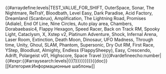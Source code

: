 {{#arraydefine:levels|TEST_VALUE_FOR_SHIFT,
OuterSpace,
Sonar,
The Nightmare,
ReTraY,
Bloodbath,
Level Easy,
Dark Paradise,
Acid Factory,
Dreamland (Scanbrux),
Amplification,
The Lightning Road,
Promises (Adiale),
End Of Line,
Nine Circles,
Auto play area,
Chambers,
Dorabaebasic4,
Flappy Hexagon,
Speed Racer,
Back on Track RM,
Spooky Light,
Cataclysm,
X,
Xstep v2,
Platinum Adventure,
Shock,
Infernal Arena,
Laser Room,
Extinction,
Death Moon,
Dinosaur,
UFO Madness,
Through time,
Unity,
Ghoul,
SLAM,
Phantom,
Supersonic,
Dry Out RM,
First Race,
YStep,
Bloodlust,
Almighty,
Endless (FlappySheepy),
Easy,
Crescendo,
Adrift,
Polargeist v01,
Highscore,
Space Travel
}}{{#vardefineecho:number|{{#expr:{{#arraysearch:levels|{{{1}}}}}}}}}<noinclude>{{doc}}[[Категория:Информационные шаблоны]]</noinclude>